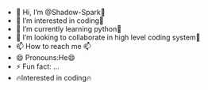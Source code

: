 - 👋 Hi, I’m @Shadow-Spark👋
- 👀 I’m interested in coding👀
- 🌱 I’m currently learning python🌱
- 💞️ I’m looking to collaborate in high level coding system💞️
- 📫 How to reach me 📫
- 😄 Pronouns:He😄
- ⚡ Fun fact: ...
- 🔥Interested in coding🔥

<!---
Shadow-Spark/Shadow-Spark is a ✨ special ✨ repository because its `README.md` (this file) appears on your GitHub profile.
You can click the Preview link to take a look at your changes.
--->
